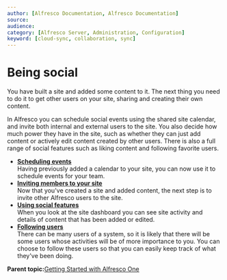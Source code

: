 ```yaml
---
author: [Alfresco Documentation, Alfresco Documentation]
source: 
audience: 
category: [Alfresco Server, Administration, Configuration]
keyword: [cloud-sync, collaboration, sync]
---
```


# Being social

You have built a site and added some content to it. The next thing you need to do it to get other users on your site, sharing and creating their own content.

In Alfresco you can schedule social events using the shared site calendar, and invite both internal and external users to the site. You also decide how much power they have in the site, such as whether they can just add content or actively edit content created by other users. There is also a full range of social features such as liking content and following favorite users.

-   **[Scheduling events](../tasks/gs-webinar-schedule.md)**  
Having previously added a calendar to your site, you can now use it to schedule events for your team.
-   **[Inviting members to your site](../tasks/gs-members-invite.md)**  
Now that you've created a site and added content, the next step is to invite other Alfresco users to the site.
-   **[Using social features](../tasks/gs-engage-content.md)**  
When you look at the site dashboard you can see site activity and details of content that has been added or edited.
-   **[Following users](../tasks/gs-engage-users.md)**  
There can be many users of a system, so it is likely that there will be some users whose activities will be of more importance to you. You can choose to follow these users so that you can easily keep track of what they've been doing.

**Parent topic:**[Getting Started with Alfresco One](../concepts/gs-intro.md)

